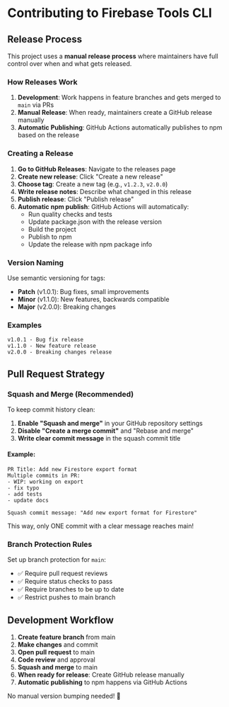 # Contributing to Firebase Tools CLI

## Release Process

This project uses a **manual release process** where maintainers have full control over when and what gets released.

### How Releases Work

1. **Development**: Work happens in feature branches and gets merged to `main` via PRs
2. **Manual Release**: When ready, maintainers create a GitHub release manually
3. **Automatic Publishing**: GitHub Actions automatically publishes to npm based on the release

### Creating a Release

1. **Go to GitHub Releases**: Navigate to the releases page
2. **Create new release**: Click "Create a new release"
3. **Choose tag**: Create a new tag (e.g., `v1.2.3`, `v2.0.0`)
4. **Write release notes**: Describe what changed in this release
5. **Publish release**: Click "Publish release"
6. **Automatic npm publish**: GitHub Actions will automatically:
   - Run quality checks and tests
   - Update package.json with the release version
   - Build the project
   - Publish to npm
   - Update the release with npm package info

### Version Naming

Use semantic versioning for tags:

- **Patch** (v1.0.1): Bug fixes, small improvements
- **Minor** (v1.1.0): New features, backwards compatible
- **Major** (v2.0.0): Breaking changes

### Examples

```
v1.0.1 - Bug fix release
v1.1.0 - New feature release
v2.0.0 - Breaking changes release
```

## Pull Request Strategy

### Squash and Merge (Recommended)

To keep commit history clean:

1. **Enable "Squash and merge"** in your GitHub repository settings
2. **Disable "Create a merge commit"** and "Rebase and merge"
3. **Write clear commit message** in the squash commit title

#### Example:

```
PR Title: Add new Firestore export format
Multiple commits in PR:
- WIP: working on export
- fix typo
- add tests
- update docs

Squash commit message: "Add new export format for Firestore"
```

This way, only ONE commit with a clear message reaches main!

### Branch Protection Rules

Set up branch protection for `main`:

- ✅ Require pull request reviews
- ✅ Require status checks to pass
- ✅ Require branches to be up to date
- ✅ Restrict pushes to main branch

## Development Workflow

1. **Create feature branch** from main
2. **Make changes** and commit
3. **Open pull request** to main
4. **Code review** and approval
5. **Squash and merge** to main
6. **When ready for release**: Create GitHub release manually
7. **Automatic publishing** to npm happens via GitHub Actions

No manual version bumping needed! 🎉
